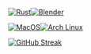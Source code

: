 <!-- SHIELDS BEGIN -->
[![Rust](https://img.shields.io/badge/Rust-black?style=for-the-badge&logo=rust&logoColor=white)](https://github.com/secondary-smiles)[![Blender](https://img.shields.io/badge/blender-%23F5792A.svg?style=for-the-badge&logo=blender&logoColor=white)](https://github.com/secondary-smiles)

[![MacOS](https://img.shields.io/badge/mac%20os-000000?style=for-the-badge&logo=apple&logoColor=white)](https://github.com/secondary-smiles)[![Arch Linux](https://img.shields.io/badge/Arch_Linux-1793D1?style=for-the-badge&logo=arch-linux&logoColor=white)](https://github.com/secondary-smiles)
<!-- SHIELDS END -->

<!-- STATS BEGIN -->
[![GitHub Streak](https://github-readme-streak-stats.herokuapp.com?user=secondary-smiles&theme=calm&hide_border=true&date_format=M%20j%5B%2C%20Y%5D)](https://github.com/secondary-smiles)
<!-- STATS END -->
